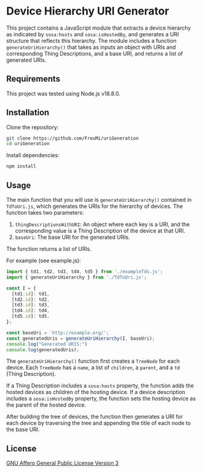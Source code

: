 # Device Hierarchy URI Generator

This project contains a JavaScript module that extracts a device hierarchy as indicated by `sosa:hosts` and `sosa:isHostedBy`, and generates a URI structure that reflects this hierarchy. The module includes a function `generateUriHierarchy()` that takes as inputs an object with URIs and corresponding Thing Descriptions, and a base URI, and returns a list of generated URIs.

## Requirements

This project was tested using Node.js v18.8.0.

## Installation

Clone the repository:

```bash
git clone https://github.com/FreuMi/uriGeneration
cd uriGeneration
```
Install dependencies:
```bash
npm install
```

## Usage

The main function that you will use is `generateUriHierarchy()` contained in `TdToUri.js`, which generates the URIs for the hierarchy of devices. The function takes two parameters:

1. `thingDescriptionsWithURI`: An object where each key is a URI, and the corresponding value is a Thing Description of the device at that URI.
2. `baseUri`: The base URI for the generated URIs.

The function returns a list of URIs.

For example (see example.js):

```javascript
import { td1, td2, td3, td4, td5 } from './exampleTds.js';
import { generateUriHierarchy } from './TdToUri.js';

const I = {
  [td1.id]: td1,
  [td2.id]: td2,
  [td3.id]: td3,
  [td4.id]: td4,
  [td5.id]: td5,
};

const baseUri = 'http://example.org/';
const generatedUris = generateUriHierarchy(I, baseUri);
console.log("Generated URIS:")
console.log(generatedUris);
```

The `generateUriHierarchy()` function first creates a `TreeNode` for each device. Each `TreeNode` has a `name`, a list of `children`, a `parent`, and a `td` (Thing Description). 

If a Thing Description includes a `sosa:hosts` property, the function adds the hosted devices as children of the hosting device. If a device description includes a `sosa:isHostedBy` property, the function sets the hosting device as the parent of the hosted device.

After building the tree of devices, the function then generates a URI for each device by traversing the tree and appending the title of each node to the base URI.

## License

[GNU Affero General Public License Version 3](https://www.gnu.org/licenses/agpl-3.0.en.html)
